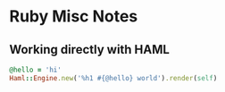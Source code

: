 # Ruby Misc Notes

## Working directly with HAML

```ruby
@hello = 'hi'
Haml::Engine.new('%h1 #{@hello} world').render(self)
```
